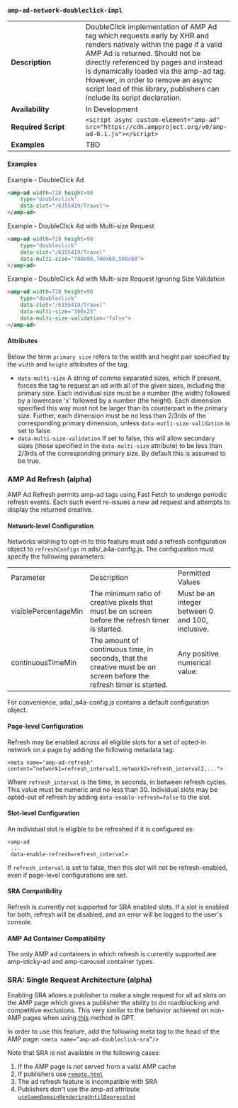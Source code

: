 <!---
Copyright 2016 The AMP HTML Authors. All Rights Reserved.

Licensed under the Apache License, Version 2.0 (the "License");
you may not use this file except in compliance with the License.
You may obtain a copy of the License at

      http://www.apache.org/licenses/LICENSE-2.0

Unless required by applicable law or agreed to in writing, software
distributed under the License is distributed on an "AS-IS" BASIS,
WITHOUT WARRANTIES OR CONDITIONS OF ANY KIND, either express or implied.
See the License for the specific language governing permissions and
limitations under the License.
-->

### <a name="amp-ad-network-doubleclick-impl"></a> `amp-ad-network-doubleclick-impl`

<table>
  <tr>
    <td width="40%"><strong>Description</strong></td>
    <td>DoubleClick implementation of AMP Ad tag which requests early by XHR and
    renders natively within the page if a valid AMP Ad is returned.  Should
    not be directly referenced by pages and instead is dynamically loaded
    via the amp-ad tag.  However, in order to remove an async script load
    of this library, publishers can include its script declaration.</td>
  </tr>
  <tr>
    <td width="40%"><strong>Availability</strong></td>
    <td>In Development</td>
  </tr>
  <tr>
    <td width="40%"><strong>Required Script</strong></td>
    <td><code>&lt;script async custom-element="amp-ad" src="https://cdn.ampproject.org/v0/amp-ad-0.1.js">&lt;/script></code></td>
  </tr>
  <tr>
    <td width="40%"><strong>Examples</strong></td>
    <td>TBD</td>
  </tr>
</table>

#### Examples
Example - DoubleClick Ad
```html
<amp-ad width=728 height=90
    type="doubleclick"
    data-slot="/6355419/Travel">
</amp-ad>
```

Example - DoubleClick Ad with Multi-size Request
```html
<amp-ad width=728 height=90
    type="doubleclick"
    data-slot="/6355419/Travel"
    data-multi-size="700x90,700x60,500x60">
</amp-ad>
```

Example - DoubleClick Ad with Multi-size Request Ignoring Size Validation
```html
<amp-ad width=728 height=90
    type="doubleclick"
    data-slot="/6355419/Travel"
    data-multi-size="300x25"
    data-multi-size-validation="false">
</amp-ad>
```

#### Attributes
Below the term `primary size` refers to the width and height pair specified by the `width` and `height` attributes of the tag.
- `data-multi-size` A string of comma separated sizes, which if present, forces the tag to request an ad with all of the given sizes, including the primary size. Each individual size must be a number (the width) followed by a lowercase 'x' followed by a number (the height). Each dimension specified this way must not be larger than its counterpart in the primary size. Further, each dimension must be no less than 2/3rds of the corresponding primary dimension, unless `data-mutli-size-validation` is set to false.
- `data-multi-size-validation` If set to false, this will allow secondary sizes (those specified in the `data-multi-size` attribute) to be less than 2/3rds of the corresponding primary size. By default this is assumed to be true.

### AMP Ad Refresh (alpha)

AMP Ad Refresh permits amp-ad tags using Fast Fetch to undergo periodic refresh events. Each such event re-issues a new ad request and attempts to display the returned creative.

#### Network-level Configuration

Networks wishing to opt-in to this feature must add a refresh configuration object to `refreshConfigs` in ads/_a4a-config.js. The configuration must specify the following parameters:

<table>
  <tr>
    <td>Parameter</td>
    <td>Description</td>
    <td>Permitted Values</td>
  <tr>
    <td>visiblePercentageMin</td>
    <td>The minimum ratio of creative pixels that must be on screen before the refresh timer is started.</td>
    <td>Must be an integer between 0 and 100, inclusive.</td>
  </tr>
  <tr>
    <td>continuousTimeMin</td>
    <td>The amount of continuous time, in seconds, that the creative must be on screen before the refresh timer is started.</td>
    <td>Any positive numerical value.</td>
  </tr>
</table>

For convenience, ada/_a4a-config.js contains a default configuration object.

#### Page-level Configuration

Refresh may be enabled across all eligible slots for a set of opted-in network on a page by adding the following metadata tag:

`<meta name="amp-ad-refresh" content=”network1=refresh_interval1,network2=refresh_interval2,...">`

Where `refresh_interval` is the time, in seconds, in between refresh cycles. This value must be numeric and no less than 30. Individual slots may be opted-out of refresh by adding `data-enable-refresh=false` to the slot.

#### Slot-level Configuration

An individual slot is eligible to be refreshed if it is configured as:

```
<amp-ad 
 ...
 data-enable-refresh=refresh_interval>
```
If `refresh_interval` is set to false, then this slot will not be refresh-enabled, even if page-level configurations are set.

#### SRA Compatibility

Refresh is currently not supported for SRA enabled slots. If a slot is enabled for both, refresh will be disabled, and an error will be logged to the user's console.

#### AMP Ad Container Compatibility

The only AMP ad containers in which refresh is currently supported are amp-sticky-ad and amp-carousel container types.


### SRA: Single Request Architecture (alpha)
Enabling SRA allows a publisher to make a single request for all ad slots on the AMP page which gives a publisher the ability to do roadblocking and competitive exclusions. This very similar to the behavior achieved on non-AMP pages when using [this](https://developers.google.com/doubleclick-gpt/reference#googletag.PubAdsService_enableSingleRequest) method in GPT.

In order to use this feature, add the following meta tag to the head of the AMP page:
`<meta name=”amp-ad-doubleclick-sra”/>`

Note that SRA is not available in the following cases:
1. If the AMP page is not served from a valid AMP cache 
2. If publishers use [`remote.html`](https://github.com/ampproject/amphtml/blob/master/ads/README.md#1st-party-cookies)
3. The ad refresh feature is incompatible with SRA
4. Publishers don't use the amp-ad attribute [`useSameDomainRenderingUntilDeprecated`](https://github.com/ampproject/amphtml/blob/master/ads/google/doubleclick.md#temporary-use-of-usesamedomainrenderinguntildeprecated)
